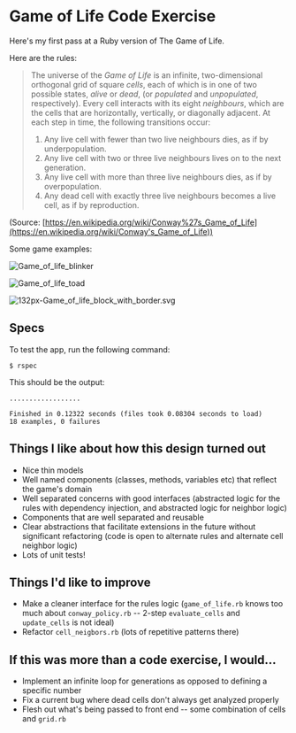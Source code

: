 # Game of Life Code Exercise

Here's my first pass at a Ruby version of The Game of Life.

Here are the rules:

> The universe of the *Game of Life* is an infinite, two-dimensional orthogonal grid of square *cells*, each of which is in one of two possible states, *alive* or *dead*, (or *populated* and *unpopulated*, respectively). Every cell interacts with its eight *neighbours*, which are the cells that are horizontally, vertically, or diagonally adjacent. At each step in time, the following transitions occur:
>
> 1. Any live cell with fewer than two live neighbours dies, as if by underpopulation.
> 2. Any live cell with two or three live neighbours lives on to the next generation.
> 3. Any live cell with more than three live neighbours dies, as if by overpopulation.
> 4. Any dead cell with exactly three live neighbours becomes a live cell, as if by reproduction.

(Source:  [https://en.wikipedia.org/wiki/Conway%27s_Game_of_Life](https://en.wikipedia.org/wiki/Conway's_Game_of_Life))



Some game examples:

![Game_of_life_blinker](https://upload.wikimedia.org/wikipedia/commons/9/95/Game_of_life_blinker.gif)

![Game_of_life_toad](https://upload.wikimedia.org/wikipedia/commons/1/12/Game_of_life_toad.gif)

![132px-Game_of_life_block_with_border.svg](https://upload.wikimedia.org/wikipedia/commons/thumb/9/96/Game_of_life_block_with_border.svg/132px-Game_of_life_block_with_border.svg.png)



## Specs

To test the app, run the following command:

```
$ rspec
```

This should be the output:

```
..................

Finished in 0.12322 seconds (files took 0.08304 seconds to load)
18 examples, 0 failures
```

## Things I like about how this design turned out

- Nice thin models
- Well named components (classes, methods, variables etc) that reflect the game's domain
- Well separated concerns with good interfaces (abstracted logic for the rules with dependency injection, and abstracted logic for neighbor logic)
- Components that are well separated and reusable
- Clear abstractions that facilitate extensions in the future without significant refactoring (code is open to alternate rules and alternate cell neighbor logic)
- Lots of unit tests!

## Things I'd like to improve

- Make a cleaner interface for the rules logic (`game_of_life.rb` knows too much about `conway_policy.rb` -- 2-step `evaluate_cells` and `update_cells` is not ideal)
- Refactor `cell_neigbors.rb` (lots of repetitive patterns there)

## If this was more than a code exercise, I would...

- Implement an infinite loop for generations as opposed to defining a specific number
- Fix a current bug where dead cells don't always get analyzed properly
- Flesh out what's being passed to front end -- some combination of cells and `grid.rb`

